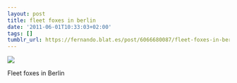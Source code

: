 ```yaml
---
layout: post
title: fleet foxes in berlin
date: '2011-06-01T10:33:03+02:00'
tags: []
tumblr_url: https://fernando.blat.es/post/6066680087/fleet-foxes-in-berlin
---
```

 ![](/tumblr_files/tumblr_lm3rr2wLWN1qz4y16o1_1280.jpg)  

Fleet foxes in Berlin
